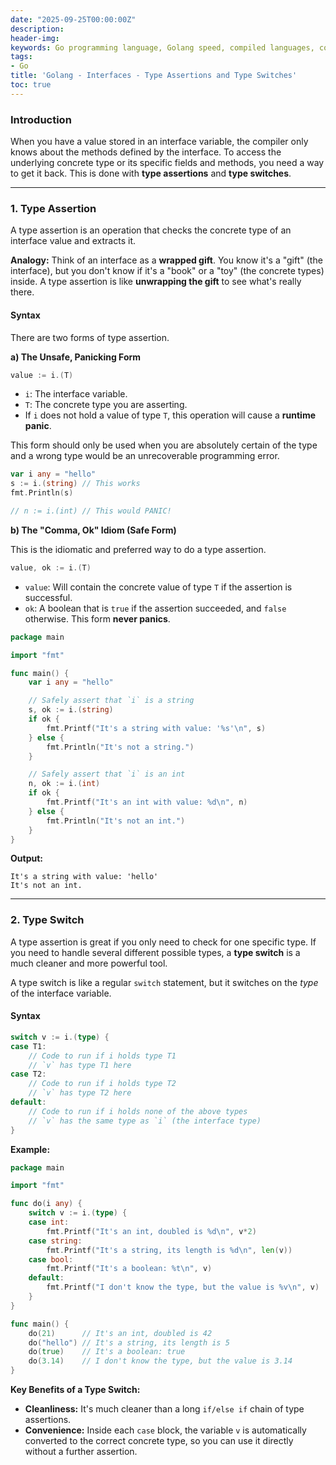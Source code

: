 ```yaml
---
date: "2025-09-25T00:00:00Z"
description:
header-img:
keywords: Go programming language, Golang speed, compiled languages, concurrency in Go, goroutines, Go garbage collection, high-performance applications, Go interview preparation, native compilation, modern hardware optimization, fast compile times, efficient coding practices, Golang features
tags:
- Go
title: 'Golang - Interfaces - Type Assertions and Type Switches'
toc: true
---
```


### Introduction

When you have a value stored in an interface variable, the compiler only knows about the methods defined by the interface. To access the underlying concrete type or its specific fields and methods, you need a way to get it back. This is done with **type assertions** and **type switches**.

---

### 1. Type Assertion

A type assertion is an operation that checks the concrete type of an interface value and extracts it.

**Analogy:** Think of an interface as a **wrapped gift**. You know it's a "gift" (the interface), but you don't know if it's a "book" or a "toy" (the concrete types) inside. A type assertion is like **unwrapping the gift** to see what's really there.

#### Syntax

There are two forms of type assertion.

**a) The Unsafe, Panicking Form**

```go
value := i.(T)
```
*   `i`: The interface variable.
*   `T`: The concrete type you are asserting.
*   If `i` does not hold a value of type `T`, this operation will cause a **runtime panic**.

This form should only be used when you are absolutely certain of the type and a wrong type would be an unrecoverable programming error.

```go
var i any = "hello"
s := i.(string) // This works
fmt.Println(s)

// n := i.(int) // This would PANIC!
```

**b) The "Comma, Ok" Idiom (Safe Form)**

This is the idiomatic and preferred way to do a type assertion.

```go
value, ok := i.(T)
```
*   `value`: Will contain the concrete value of type `T` if the assertion is successful.
*   `ok`: A boolean that is `true` if the assertion succeeded, and `false` otherwise. This form **never panics**.

```go
package main

import "fmt"

func main() {
	var i any = "hello"

	// Safely assert that `i` is a string
	s, ok := i.(string)
	if ok {
		fmt.Printf("It's a string with value: '%s'\n", s)
	} else {
		fmt.Println("It's not a string.")
	}

	// Safely assert that `i` is an int
	n, ok := i.(int)
	if ok {
		fmt.Printf("It's an int with value: %d\n", n)
	} else {
		fmt.Println("It's not an int.")
	}
}
```
**Output:**
```
It's a string with value: 'hello'
It's not an int.
```

---

### 2. Type Switch

A type assertion is great if you only need to check for one specific type. If you need to handle several different possible types, a **type switch** is a much cleaner and more powerful tool.

A type switch is like a regular `switch` statement, but it switches on the *type* of the interface variable.

#### Syntax

```go
switch v := i.(type) {
case T1:
    // Code to run if i holds type T1
    // `v` has type T1 here
case T2:
    // Code to run if i holds type T2
    // `v` has type T2 here
default:
    // Code to run if i holds none of the above types
    // `v` has the same type as `i` (the interface type)
}
```

**Example:**

```go
package main

import "fmt"

func do(i any) {
	switch v := i.(type) {
	case int:
		fmt.Printf("It's an int, doubled is %d\n", v*2)
	case string:
		fmt.Printf("It's a string, its length is %d\n", len(v))
	case bool:
		fmt.Printf("It's a boolean: %t\n", v)
	default:
		fmt.Printf("I don't know the type, but the value is %v\n", v)
	}
}

func main() {
	do(21)      // It's an int, doubled is 42
	do("hello") // It's a string, its length is 5
	do(true)    // It's a boolean: true
	do(3.14)    // I don't know the type, but the value is 3.14
}
```

**Key Benefits of a Type Switch:**
*   **Cleanliness:** It's much cleaner than a long `if/else if` chain of type assertions.
*   **Convenience:** Inside each `case` block, the variable `v` is automatically converted to the correct concrete type, so you can use it directly without a further assertion.